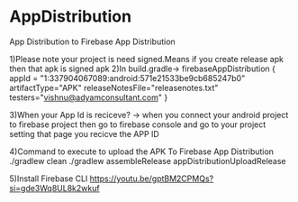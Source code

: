 # AppDistribution

App Distribution to Firebase App Distribution

1)Please note your project is need signed.Means if you create release apk then that apk is signed apk
2)In build.gradle->
	firebaseAppDistribution {
                appId = "1:337904067089:android:571e21533be9cb685247b0"
                artifactType="APK"
                releaseNotesFile="releasenotes.txt"
                testers="vishnu@adyamconsultant.com"
            }

3)When your App Id is reciceve? ->
	when you connect your android project to firebase project then go to firebase console and go to your project setting that page you recicve the APP ID 

4)Command to execute to upload the APK To Firebase App Distribution
	 ./gradlew clean
	 ./gradlew assembleRelease appDistributionUploadRelease

  5)Install Firebase CLI
  https://youtu.be/gptBM2CPMQs?si=gde3Wq8UL8k2wkuf

